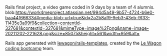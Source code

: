 Rails final project, a video game coded in 9 days by a team of 4 alumnis.
blob:https://work4meproject.atlassian.net/994d5a49-9b57-4724-b6e0-baa44f66633d#media-blob-url=true&id=2a2b8af9-9eb3-43eb-9f33-11435e3a99f9&collection=contentId-327681&contextId=327681&mimeType=image%2Fpng&name=image-20211202-221628.png&size=85075&height=561&width=959&alt=


Rails app generated with [lewagon/rails-templates](https://github.com/lewagon/rails-templates), created by the [Le Wagon coding bootcamp](https://www.lewagon.com) team.
